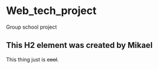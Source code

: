 # Web_tech_project
Group school project

## This H2 element was created by Mikael
This thing just is ~~cool~~.